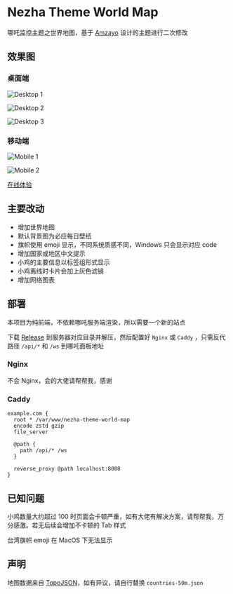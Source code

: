 # Nezha Theme World Map

哪吒监控主题之世界地图，基于 [Amzayo](https://blog.amzayo.com) 设计的主题进行二次修改

## 效果图

### 桌面端

![Desktop 1](/screenshots/desktop_1.png)

![Desktop 2](/screenshots/desktop_2.png)

![Desktop 3](/screenshots/desktop_3.png)

### 移动端

![Mobile 1](/screenshots/mobile_1.jpg)

![Mobile 2](/screenshots/mobile_2.jpg)

[在线体验](https://jk.000.pe)

## 主要改动

- 增加世界地图
- 默认背景图为必应每日壁纸
- 旗帜使用 emoji 显示，不同系统质感不同，Windows 只会显示对应 code
- 增加国家或地区中文提示
- 小鸡的主要信息以标签组形式显示
- 小鸡离线时卡片会加上灰色滤镜
- 增加网络图表

## 部署

本项目为纯前端，不依赖哪吒服务端渲染，所以需要一个新的站点

下载 [Release](https://github.com/reg233/nezha-theme-world-map/releases/latest) 到服务器对应目录并解压，然后配置好 `Nginx` 或 `Caddy` ，只需反代路径 `/api/*` 和 `/ws` 到哪吒面板地址

### Nginx

不会 Nginx，会的大佬请帮帮我，感谢

### Caddy

```
example.com {
  root * /var/www/nezha-theme-world-map
  encode zstd gzip
  file_server

  @path {
    path /api/* /ws
  }

  reverse_proxy @path localhost:8008
}
```

## 已知问题

小鸡数量大约超过 100 时页面会卡顿严重，如有大佬有解决方案，请帮帮我，万分感激。若无后续会增加不卡顿的 Tab 样式

台湾旗帜 emoji 在 MacOS 下无法显示

## 声明

地图数据来自 [TopoJSON](https://github.com/topojson/world-atlas)，如有异议，请自行替换 `countries-50m.json`
